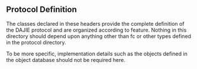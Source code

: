 Protocol Definition 
--------------------

The classes declared in these headers provide the complete definition of the 
DAJIE protocol and are organized according to feature.   Nothing in this
directory should depend upon anything other than fc or other types defined
in the protocol directory.  

To be more specific, implementation details such as the objects defined in
the object database should not be required here.
